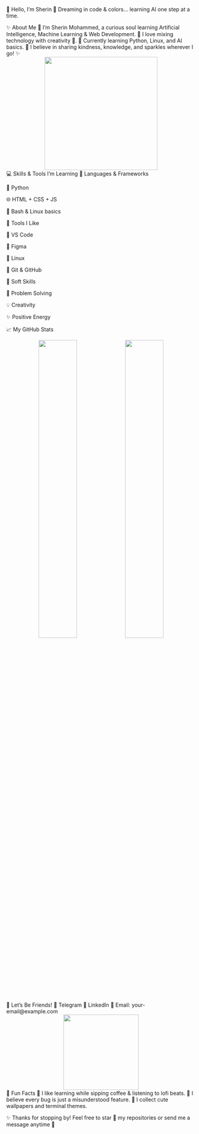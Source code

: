  
🌸 Hello, I’m Sherin 👋
Dreaming in code & colors… learning AI one step at a time.

</div>
✨ About Me
🌷 I’m Sherin Mohammed, a curious soul learning Artificial Intelligence, Machine Learning & Web Development.
🩷 I love mixing technology with creativity 🌈.
🎀 Currently learning Python, Linux, and AI basics.
💌 I believe in sharing kindness, knowledge, and sparkles wherever I go! ✨

<div align="center"> <img src="https://media.giphy.com/media/v1.Y2lkPTc5MGI3NjExM2l3eGFmcHkwcm5hNWV0cTJuN3EyZDJqajF6enBsbzQ2Z3V1dHJ0bCZlcD12MV9naWZzX3NlYXJjaCZjdD1n/muGYyrK2Gxf7Fb3MRK/giphy.gif" width="300"/> </div>
💻 Skills & Tools I’m Learning
🎨 Languages & Frameworks

🐍 Python

🌐 HTML + CSS + JS

🖤 Bash & Linux basics

🧸 Tools I Like

📝 VS Code

🎨 Figma

🐧 Linux

🧰 Git & GitHub

🦄 Soft Skills

🌟 Problem Solving

💡 Creativity

✨ Positive Energy

📈 My GitHub Stats
<div align="center"> <img src="https://github-readme-stats.vercel.app/api?username=your-github-username&show_icons=true&theme=cobalt" width="45%"/> <img src="https://github-readme-stats.vercel.app/api/top-langs/?username=your-github-username&layout=compact&theme=cobalt" width="45%"/> </div>
🌸 Let’s Be Friends!
💌 Telegram
💼 LinkedIn
📮 Email: your-email@example.com

<div align="center"> <img src="https://media.giphy.com/media/v1.Y2lkPTc5MGI3NjExaW12OG1mbml3ZzFpMGpxemlpcWx2ZTRrbWNydGZubmxoNmF0NmU3cCZlcD12MV9naWZzX3NlYXJjaCZjdD1n/JmD28tKzJjv0k/giphy.gif" width="200"/> </div>
🌟 Fun Facts
🌈 I like learning while sipping coffee & listening to lofi beats.
💖 I believe every bug is just a misunderstood feature.
🦋 I collect cute wallpapers and terminal themes.

✨ Thanks for stopping by! Feel free to star 🌟 my repositories or send me a message anytime 💌
